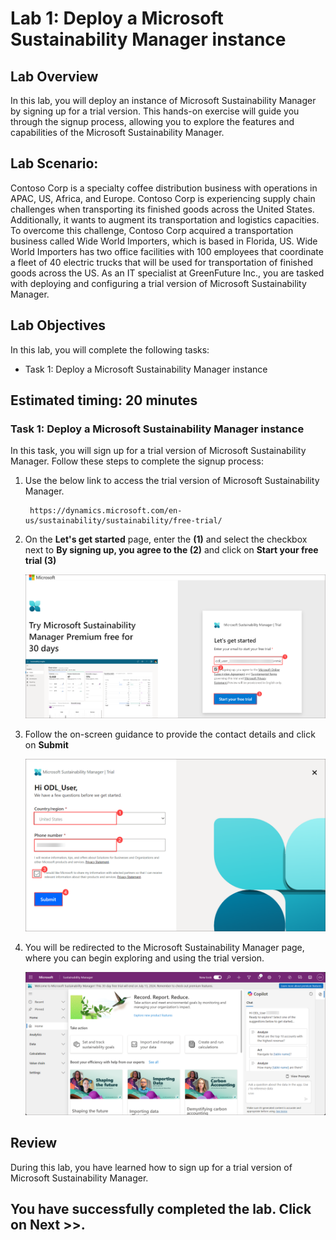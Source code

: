 # Lab 1: Deploy a Microsoft Sustainability Manager instance

## Lab Overview
In this lab, you will deploy an instance of Microsoft Sustainability Manager by signing up for a trial version. This hands-on exercise will guide you through the signup process, allowing you to explore the features and capabilities of the Microsoft Sustainability Manager.

## Lab Scenario:

Contoso Corp is a specialty coffee distribution business with operations in APAC, US, Africa, and Europe. Contoso Corp is experiencing supply chain challenges when transporting its finished goods across the United States. Additionally, it wants to augment its transportation and logistics capacities. To overcome this challenge, Contoso Corp acquired a transportation business called Wide World Importers, which is based in Florida, US. Wide World Importers has two office facilities with 100 employees that coordinate a fleet of 40 electric trucks that will be used for transportation of finished goods across the US. As an IT specialist at GreenFuture Inc., you are tasked with deploying and configuring a trial version of Microsoft Sustainability Manager.

## Lab Objectives
In this lab, you will complete the following tasks:

- Task 1: Deploy a Microsoft Sustainability Manager instance

## Estimated timing: 20 minutes

### Task 1: Deploy a Microsoft Sustainability Manager instance

In this task, you will sign up for a trial version of Microsoft Sustainability Manager. Follow these steps to complete the signup process:
  
1. Use the below link to access the trial version of Microsoft Sustainability Manager.

   ```
    https://dynamics.microsoft.com/en-us/sustainability/sustainability/free-trial/
   ```
1. On the **Let's get started** page, enter the <inject key="AzureAdUserEmail"></inject> **(1)** and select the checkbox next to **By signing up, you agree to the (2)** and click on **Start your free trial (3)**

   ![](../media/lab01-1.png)

1. Follow the on-screen guidance to provide the contact details and click on **Submit**

   ![](../media/lab01-2.png)

1. You will be redirected to the Microsoft Sustainability Manager page, where you can begin exploring and using the trial version.

   ![](../media/lab01-3.png)

## Review 

During this lab, you have learned how to sign up for a trial version of Microsoft Sustainability Manager.

## You have successfully completed the lab. Click on Next >>.
